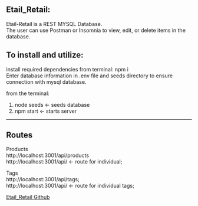 
## Etail_Retail:

Etail-Retail is a REST MYSQL Database. <br>
The user can use Postman or Insomnia to view, edit, or delete items in the database.  <br>

## To install and utilize:
install required dependencies from terminal: npm i  <br>
Enter database information in .env file and seeds directory to ensure connection with mysql database. <br>

from the terminal: <br>
1) node seeds <- seeds database <br>
2) npm start <- starts server
- - - - - - - - - - - - - - - - - - - - - - - - - - - - - - - - - - - - - - - - - - - - - - - - - - - - - - - - - - - - - - - - - - - - - - - - - - - - - - - - - - - - - - - - - - 

## Routes 

Products <br>
http://localhost:3001/api/products <br>
http://localhost:3001/api/  <- route for individual; <br>

Tags<br>
http://localhost:3001/api/tags; <br>
http://localhost:3001/api/  <- route for individual tags; <br>



<a href="https://github.com/ward438/Etail_Retail">Etail_Retail Github</a>



